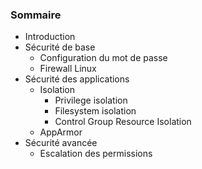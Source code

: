 ### Sommaire

 * Introduction
 * Sécurité de base
	 * Configuration du mot de passe
	 * Firewall Linux
 * Sécurité des applications
	 * Isolation
		* Privilege isolation
		* Filesystem isolation
		* Control Group Resource Isolation
	 * AppArmor
 * Sécurité avancée
	 * Escalation des permissions
